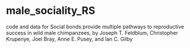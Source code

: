 # male_sociality_RS
code and data for Social bonds provide multiple pathways to reproductive success in wild male chimpanzees, by Joseph T. Feldblum, Christopher Krupenye, Joel Bray, Anne E. Pusey, and Ian C. Gilby
